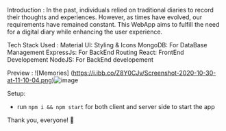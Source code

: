 Introduction :
In the past, individuals relied on traditional diaries to record their thoughts and experiences.
However, as times have evolved, our requirements have remained constant.
This WebApp aims to fulfill the need for a digital diary while enhancing the user experience.

Tech Stack Used :
Material UI: Styling & Icons
MongoDB: For DataBase Management
ExpressJs: For BackEnd Routing
React: FrontEnd Developement
NodeJS: For BackEnd developement

Preview :
![Memories]
(https://i.ibb.co/Z8Y0CJv/Screenshot-2020-10-30-at-11-10-04.png)![image](https://github.com/shweta-g114/Memories/assets/78975172/2d774b25-b97a-4413-91e4-e7cea2761215)

Setup:
- run ```npm i && npm start``` for both client and server side to start the app

Thank you, everyone! 💚
